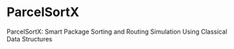 # ParcelSortX
ParcelSortX: Smart Package Sorting and Routing Simulation Using Classical Data Structures
